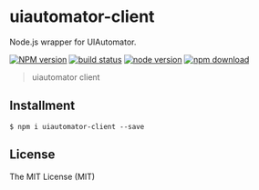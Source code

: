 # uiautomator-client

Node.js wrapper for UIAutomator.

[![NPM version][npm-image]][npm-url]
[![build status][travis-image]][travis-url]
[![node version][node-image]][node-url]
[![npm download][download-image]][download-url]

[npm-image]: https://img.shields.io/npm/v/uiautomator-client.svg?style=flat-square
[npm-url]: https://npmjs.org/package/uiautomator-client
[travis-image]: https://img.shields.io/travis/macacajs/uiautomator-client.svg?style=flat-square
[travis-url]: https://travis-ci.org/macacajs/uiautomator-client
[node-image]: https://img.shields.io/badge/node.js-%3E=_0.10-green.svg?style=flat-square
[node-url]: http://nodejs.org/download/
[download-image]: https://img.shields.io/npm/dm/uiautomator-client.svg?style=flat-square
[download-url]: https://npmjs.org/package/uiautomator-client

> uiautomator client

## Installment

```shell
$ npm i uiautomator-client --save
```

## License

The MIT License (MIT)
